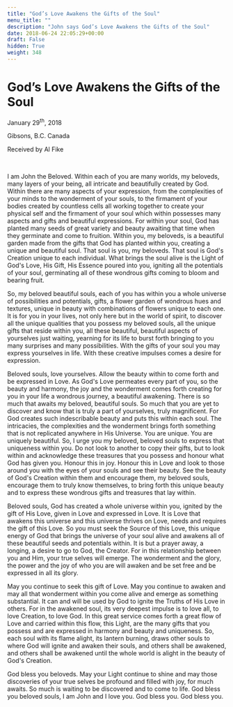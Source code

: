 ```yaml
---
title: "God’s Love Awakens the Gifts of the Soul"
menu_title: ""
description: "John says God’s Love Awakens the Gifts of the Soul"
date: 2018-06-24 22:05:29+00:00
draft: False
hidden: True
weight: 348
---
```

# God’s Love Awakens the Gifts of the Soul

January 29<sup>th</sup>, 2018

Gibsons, B.C. Canada

Received by Al Fike

 

I am John the Beloved. Within each of you are many worlds, my beloveds, many layers of your being, all intricate and beautifully created by God. Within there are many aspects of your expression, from the complexities of your minds to the wonderment of your souls, to the firmament of your bodies created by countless cells all working together to create your physical self and the firmament of your soul which within possesses many aspects and gifts and beautiful expressions. For within your soul, God has planted many seeds of great variety and beauty awaiting that time when they germinate and come to fruition. Within you, my beloveds, is a beautiful garden made from the gifts that God has planted within you, creating a unique and beautiful soul. That soul is you, my beloveds. That soul is God's Creation unique to each individual. What brings the soul alive is the Light of God's Love, His Gift, His Essence poured into you, igniting all the potentials of your soul, germinating all of these wondrous gifts coming to bloom and bearing fruit. 

So, my beloved beautiful souls, each of you has within you a whole universe of possibilities and potentials, gifts, a flower garden of wondrous hues and textures, unique in beauty with combinations of flowers unique to each one. It is for you in your lives, not only here but in the world of spirit, to discover all the unique qualities that you possess my beloved souls, all the unique gifts that reside within you, all these beautiful, beautiful aspects of yourselves just waiting, yearning for its life to burst forth bringing to you many surprises and many possibilities. With the gifts of your soul you may express yourselves in life. With these creative impulses comes a desire for expression. 

Beloved souls, love yourselves. Allow the beauty within to come forth and be expressed in Love. As God's Love permeates every part of you, so the beauty and harmony, the joy and the wonderment comes forth creating for you in your life a wondrous journey, a beautiful awakening. There is so much that awaits my beloved, beautiful souls. So much that you are yet to discover and know that is truly a part of yourselves, truly magnificent. For God creates such indescribable beauty and puts this within each soul. The intricacies, the complexities and the wonderment brings forth something that is not replicated anywhere in His Universe. You are unique. You are uniquely beautiful. So, I urge you my beloved, beloved souls to express that uniqueness within you. Do not look to another to copy their gifts, but to look within and acknowledge these treasures that you possess and honour what God has given you. Honour this in joy. Honour this in Love and look to those around you with the eyes of your souls and see their beauty. See the beauty of God's Creation within them and encourage them, my beloved souls, encourage them to truly know themselves, to bring forth this unique beauty and to express these wondrous gifts and treasures that lay within. 

Beloved souls, God has created a whole universe within you, ignited by the gift of His Love, given in Love and expressed in Love. It is Love that awakens this universe and this universe thrives on Love, needs and requires the gift of this Love. So you must seek the Source of this Love, this unique energy of God that brings the universe of your soul alive and awakens all of these beautiful seeds and potentials within. It is but a prayer away, a longing, a desire to go to God, the Creator. For in this relationship between you and Him, your true selves will emerge. The wonderment and the glory, the power and the joy of who you are will awaken and be set free and be expressed in all its glory. 

May you continue to seek this gift of Love. May you continue to awaken and may all that wonderment within you come alive and emerge as something substantial. It can and will be used by God to ignite the Truths of His Love in others. For in the awakened soul, its very deepest impulse is to love all, to love Creation, to love God. In this great service comes forth a great flow of Love and carried within this flow, this Light, are the many gifts that you possess and are expressed in harmony and beauty and uniqueness. So, each soul with its flame alight, its lantern burning, draws other souls to where God will ignite and awaken their souls, and others shall be awakened, and others shall be awakened until the whole world is alight in the beauty of God's Creation.

God bless you beloveds. May your Light continue to shine and may those discoveries of your true selves be profound and filled with joy, for much awaits. So much is waiting to be discovered and to come to life. God bless you beloved souls, I am John and I love you. God bless you. God bless you.
